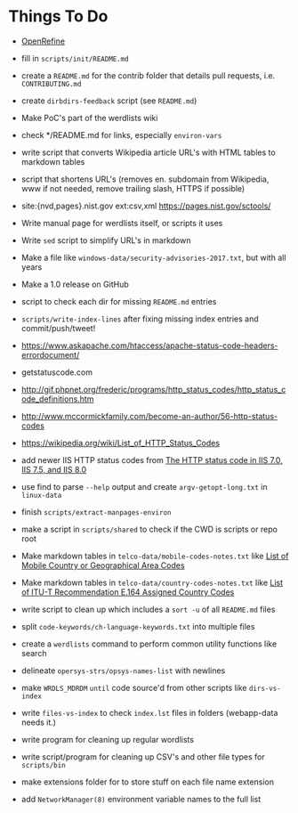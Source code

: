 Things To Do
============

*  [OpenRefine](https://github.com/OpenRefine)

* fill in `scripts/init/README.md`

* create a `README.md` for the contrib folder that details pull requests, i.e. `CONTRIBUTING.md`

* create `dirbdirs-feedback` script (see `README.md`)

* Make PoC's part of the werdlists wiki

* check */README.md for links, especially `environ-vars`

* write script that converts Wikipedia article URL's with HTML tables to markdown tables

* script that shortens URL's (removes en. subdomain from Wikipedia, www if not needed, remove trailing slash, HTTPS if possible)

* site:{nvd,pages}.nist.gov ext:csv,xml https://pages.nist.gov/sctools/

* Write manual page for werdlists itself, or scripts it uses

* Write `sed` script to simplify URL's in markdown

* Make a file like `windows-data/security-advisories-2017.txt`, but with all years

* Make a 1.0 release on GitHub

* script to check each dir for missing `README.md` entries

* `scripts/write-index-lines` after fixing missing index entries and commit/push/tweet!

* https://www.askapache.com/htaccess/apache-status-code-headers-errordocument/

* getstatuscode.com

* http://gif.phpnet.org/frederic/programs/http_status_codes/http_status_code_definitions.htm

* http://www.mccormickfamily.com/become-an-author/56-http-status-codes

* https://wikipedia.org/wiki/List_of_HTTP_Status_Codes

* add newer IIS HTTP status codes from [The HTTP status code in IIS 7.0, IIS 7.5, and IIS 8.0](https://support.microsoft.com/en-us/help/943891/the-http-status-code-in-iis-7-0--iis-7-5--and-iis-8-0)

* use find to parse `--help` output and create `argv-getopt-long.txt` in `linux-data`

* finish `scripts/extract-manpages-environ`

* make a script in `scripts/shared` to check if the CWD is scripts or repo root

* Make markdown tables in `telco-data/mobile-codes-notes.txt` like [List of Mobile Country or Geographical Area Codes](https://www.itu.int/dms_pub/itu-t/opb/sp/T-SP-E.212A-2017-PDF-E.pdf)

* Make markdown tables in `telco-data/country-codes-notes.txt` like [List of ITU-T Recommendation E.164 Assigned Country Codes](https://www.itu.int/itudoc/itu-t/ob-lists/icc/e164_763.pdf)

* write script to clean up which includes a `sort -u` of all `README.md` files

* split `code-keywords/ch-language-keywords.txt` into multiple files

* create a `werdlists` command to perform common utility functions like search

* delineate `opersys-strs/opsys-names-list` with newlines

* make `WRDLS_MDRDM` `until` code source'd from other scripts like `dirs-vs-index`

* write `files-vs-index` to check `index.lst` files in folders (webapp-data needs it.)

* write program for cleaning up regular wordlists

* write script/program for cleaning up CSV's and other file types for `scripts/bin`

* make extensions folder for to store stuff on each file name extension

* add `NetworkManager(8)` environment variable names to the full list
